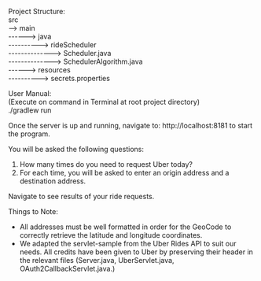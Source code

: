 Project Structure:  
src  
--> main  
------> java  
----------> rideScheduler  
--------------> Scheduler.java  
--------------> SchedulerAlgorithm.java  
------> resources  
----------> secrets.properties

User Manual:  
(Execute on command in Terminal at root project directory)  
./gradlew run

Once the server is up and running, navigate to: http://localhost:8181 to start the program.

You will be asked the following questions:  
1. How many times do you need to request Uber today?  
2. For each time, you will be asked to enter an origin address and a destination address.  

Navigate to see results of your ride requests.

Things to Note:
- All addresses must be well formatted in order for the GeoCode to correctly retrieve the latitude and longitude coordinates.
- We adapted the servlet-sample from the Uber Rides API to suit our needs. All credits have been given to Uber by preserving their header in the relevant files (Server.java, UberServlet.java, OAuth2CallbackServlet.java.)
